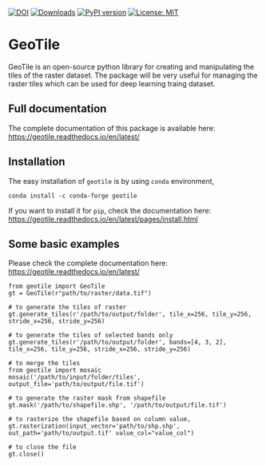 [![DOI](https://zenodo.org/badge/DOI/10.5281/zenodo.13737752.svg)](https://doi.org/10.5281/zenodo.13737752)
[![Downloads](https://pepy.tech/badge/geotile)](https://pepy.tech/project/geotile)
[![PyPI version](https://badge.fury.io/py/geotile.svg)](https://pypi.org/project/geotile/)
[![License: MIT](https://img.shields.io/badge/License-MIT-yellow.svg)](https://github.com/iamtekson/geotile/blob/master/LICENSE)

# GeoTile

GeoTile is an open-source python library for creating and manipulating the tiles of the raster dataset. The package will be very useful for managing the raster tiles which can be used for deep learning traing dataset.

## Full documentation

The complete documentation of this package is available here: https://geotile.readthedocs.io/en/latest/

## Installation

The easy installation of `geotile` is by using `conda` environment,

```shell
conda install -c conda-forge geotile
```

If you want to install it for `pip`, check the documentation here: https://geotile.readthedocs.io/en/latest/pages/install.html

## Some basic examples

Please check the complete documentation here: https://geotile.readthedocs.io/en/latest/

```shell
from geotile import GeoTile
gt = GeoTile(r"path/to/raster/data.tif")

# to generate the tiles of raster
gt.generate_tiles(r'/path/to/output/folder', tile_x=256, tile_y=256, stride_x=256, stride_y=256)

# to generate the tiles of selected bands only
gt.generate_tiles(r'/path/to/output/folder', bands=[4, 3, 2], tile_x=256, tile_y=256, stride_x=256, stride_y=256)

# to merge the tiles
from geotile import mosaic
mosaic('/path/to/input/folder/tiles', output_file='path/to/output/file.tif')

# to generate the raster mask from shapefile
gt.mask('/path/to/shapefile.shp', '/path/to/output/file.tif')

# to rasterize the shapefile based on column value,
gt.rasterization(input_vector='path/to/shp.shp', out_path='path/to/output.tif' value_col="value_col")

# to close the file
gt.close()
```

